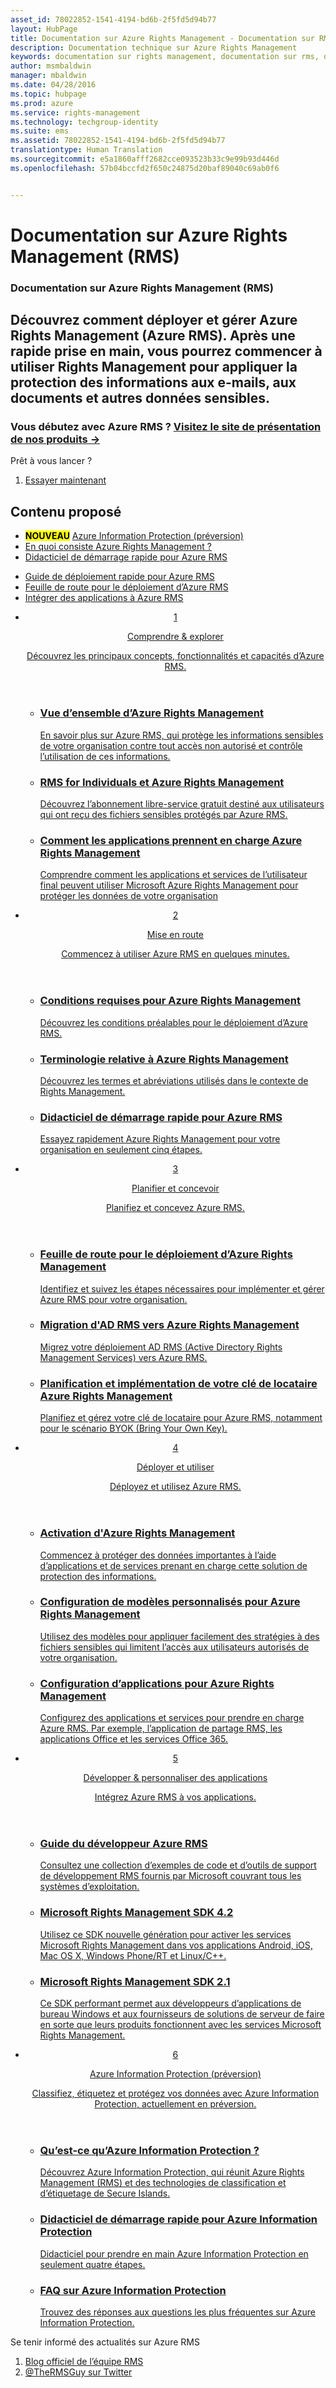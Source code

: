 ```yaml
---
asset_id: 78022852-1541-4194-bd6b-2f5fd5d94b77
layout: HubPage
title: Documentation sur Azure Rights Management - Documentation sur RMS | Documents Microsoft
description: Documentation technique sur Azure Rights Management
keywords: documentation sur rights management, documentation sur rms, documentation sur Azure RMS
author: msmbaldwin
manager: mbaldwin
ms.date: 04/28/2016
ms.topic: hubpage
ms.prod: azure
ms.service: rights-management
ms.technology: techgroup-identity
ms.suite: ems
ms.assetid: 78022852-1541-4194-bd6b-2f5fd5d94b77
translationtype: Human Translation
ms.sourcegitcommit: e5a1860afff2682cce093523b33c9e99b93d446d
ms.openlocfilehash: 57b04bccfd2f650c24875d20baf89040c69ab0f6


---
```

# Documentation sur Azure Rights Management (RMS)
<article id="main">
    <section id="hero-content">
      <h1>Documentation sur Azure Rights Management (RMS)</h1>
      <h2>Découvrez comment déployer et gérer Azure Rights Management (Azure RMS). Après une rapide prise en main, vous pourrez commencer à utiliser Rights Management pour appliquer la protection des informations aux e-mails, aux documents et autres données sensibles.</h2>
      <h3>Vous débutez avec Azure RMS ? <a href="http://go.microsoft.com/fwlink/?LinkId=816857" target="_blank">Visitez le site de présentation de nos produits &rarr;</a></h3>
    </section>
    <aside class="alert section-border">
        <p>Prêt à vous lancer ?</p>
        <ol class="action-list">
            <li><a href="https://portal.office.com/Signup/Signup.aspx?&OfferId=A43415D3-404C-4df3-B31B-AAD28118A778&dl=RIGHTSMANAGEMENT&ali=1#0" target="_blank" class="button-bordered button-translucent">Essayer maintenant</a></li>
        </ol>
    </aside>
    <section id="featured" class="container">
      <h2 class="section-heading"><span class="icon icon-warning"></span> Contenu proposé</h2>
      <div class="features row">
        <ul class="column column-half">
          <li><mark><b>NOUVEAU</b></mark> <a href="./information-protection/what-is-information-protection.md">Azure Information Protection (préversion)</a></li>
          <li><a href="./understand-explore/what-is-azure-rms.md">En quoi consiste Azure Rights Management ?</a></li>
          <li><a href="./get-started/quick-start-tutorial.md">Didacticiel de démarrage rapide pour Azure RMS</a></li>
        </ul>
        <ul class="column column-half">
          <li><a href="./get-started/rapid-deployment-guide.md">Guide de déploiement rapide pour Azure RMS</a></li>
          <li><a href="./plan-design/deployment-roadmap.md">Feuille de route pour le déploiement d’Azure RMS</a></li>
          <li><a href="./develop/developers-guide.md">Intégrer des applications à Azure RMS</a></li>
        </ul>
      </div>
    </section>
    <div id="journeys">
      <section class="container">
        <ul class="journeys-list">
          <li class="journey-step">
            <header class="journey-step-header row">
              <a href="./understand-explore/azure-rights-management.md">
                <div class="title column-third">
                  <span class="step-number">1</span>
                  <p>Comprendre &amp; explorer</p>
                </div>
                <p class="description column-two-thirds">Découvrez les principaux concepts, fonctionnalités et capacités d’Azure RMS.</p>
              </a>
            </header>
            <section class="journey-step-elements content">
              <ul class="row">
                <li class="column-third">
                  <a href="./understand-explore/azure-rights-management.md">
                    <h3>Vue d’ensemble d’Azure Rights Management</h3>
                    <p>En savoir plus sur Azure RMS, qui protège les informations sensibles de votre organisation contre tout accès non autorisé et contrôle l’utilisation de ces informations.</p>
                  </a>
                </li>
                <li class="column-third">
                  <a href="./understand-explore/rms-for-individuals.md">
                    <h3>RMS for Individuals et Azure Rights Management</h3>
                    <p>Découvrez l’abonnement libre-service gratuit destiné aux utilisateurs qui ont reçu des fichiers sensibles protégés par Azure RMS.</p>
                  </a>
                </li>
                <li class="column-third">
                  <a href="./understand-explore/applications-support.md">
                    <h3>Comment les applications prennent en charge Azure Rights Management</h3>
                    <p>Comprendre comment les applications et services de l’utilisateur final peuvent utiliser Microsoft Azure Rights Management pour protéger les données de votre organisation </p>
                  </a>
                </li>
              </ul>
            </section>
          </li>
          <li class="journey-step">
            <header class="journey-step-header row">
              <a href="./get-started/requirements-azure-rms.md">
                <div class="title column-third">
                  <span class="step-number">2</span>
                  <p>Mise en route</p>
                </div>
                <p class="description column-two-thirds">Commencez à utiliser Azure RMS en quelques minutes.</p>
              </a>
            </header>
            <section class="journey-step-elements content">
              <ul class="row">
                <li class="column-third">
                  <a href="./get-started/requirements-azure-rms.md">
                    <h3>Conditions requises pour Azure Rights Management</h3>
                    <p>Découvrez les conditions préalables pour le déploiement d’Azure RMS.</p>
                  </a>
                </li>
                <li class="column-third">
                  <a href="./get-started/terminology.md">
                    <h3>Terminologie relative à Azure Rights Management</h3>
                    <p>Découvrez les termes et abréviations utilisés dans le contexte de Rights Management.</p>
                  </a>
                </li>
                <li class="column-third">
                  <a href="./get-started/quick-start-tutorial.md">
                    <h3>Didacticiel de démarrage rapide pour Azure RMS</h3>
                    <p>Essayez rapidement Azure Rights Management pour votre organisation en seulement cinq étapes.</p>
                  </a>
                </li>
              </ul>
            </section>
          </li>
          <li class="journey-step">
            <header class="journey-step-header row">
              <a href="./plan-design/deployment-roadmap.md">
                <div class="title column-third">
                  <span class="step-number"> 3</span>
                  <p>Planifier et concevoir</p>
                </div>
                <p class="description column-two-thirds">Planifiez et concevez Azure RMS.</p>
              </a>
            </header>
            <section class="journey-step-elements content">
              <ul class="row">
                <li class="column-third">
                  <a href="./plan-design/deployment-roadmap.md">
                    <h3>Feuille de route pour le déploiement d’Azure Rights Management</h3>
                    <p>Identifiez et suivez les étapes nécessaires pour implémenter et gérer Azure RMS pour votre organisation.</p>
                  </a>
                </li>
                <li class="column-third">
                  <a href="./plan-design/migrate-from-ad-rms-to-azure-rms.md">
                    <h3>Migration d'AD RMS vers Azure Rights Management</h3>
                    <p>Migrez votre déploiement AD RMS (Active Directory Rights Management Services) vers Azure RMS.</p>
                  </a>
                </li>
                <li class="column-third">
                  <a href="./plan-design/plan-implement-tenant-key.md">
                    <h3>Planification et implémentation de votre clé de locataire Azure Rights Management</h3>
                    <p>Planifiez et gérez votre clé de locataire pour Azure RMS, notamment pour le scénario BYOK (Bring Your Own Key).</p>
                  </a>
                </li>
              </ul>
            </section>
          </li>
          <li class="journey-step">
            <header class="journey-step-header row">
              <a href="./deploy-use/activate-service.md">
                <div class="title column-third">
                  <span class="step-number"> 4</span>
                  <p>Déployer et utiliser</p>
                </div>
                <p class="description column-two-thirds">Déployez et utilisez Azure RMS.</p>
              </a>
            </header>
            <section class="journey-step-elements content">
              <ul class="row">
                 <li class="column-third">
                 <a href="./deploy-use/activate-service.md">
                    <h3>Activation d'Azure Rights Management</h3>
                    <p>Commencez à protéger des données importantes à l’aide d’applications et de services prenant en charge cette solution de protection des informations.</p>
                  </a>
                </li>
                <li class="column-third">
                  <a href="./deploy-use/configure-custom-templates.md">
                    <h3>Configuration de modèles personnalisés pour Azure Rights Management</h3>
                    <p>Utilisez des modèles pour appliquer facilement des stratégies à des fichiers sensibles qui limitent l’accès aux utilisateurs autorisés de votre organisation.</p>
                 </a>
                </li>
                <li class="column-third">
                  <a href="./deploy-use/configure-applications.md">
                    <h3>Configuration d’applications pour Azure Rights Management</h3>
                    <p>Configurez des applications et services pour prendre en charge Azure RMS. Par exemple, l’application de partage RMS, les applications Office et les services Office 365.</p>
                 </a>
                </li>
              </ul>
            </section>
          </li>
          <li class="journey-step">
            <header class="journey-step-header row">
              <a href="./develop/developers-guide.md">
                <div class="title column-third">
                  <span class="step-number"> 5</span>
                  <p>Développer &amp; personnaliser des applications</p>
                </div>
                <p class="description column-two-thirds">Intégrez Azure RMS à vos applications.
                </p>
              </a>
            </header>
            <section class="journey-step-elements content">
              <ul class="row">
                <li class="column-third">
                  <a href="./develop/developers-guide.md">
                    <h3>Guide du développeur Azure RMS</h3>
                    <p>Consultez une collection d’exemples de code et d’outils de support de développement RMS fournis par Microsoft couvrant tous les systèmes d’exploitation.</p>
                  </a>
                </li>
                <li class="column-third">
                  <a href="./develop/active-directory-rights-management-services-multi-platform-thin-client-sdk-portal.md">
                    <h3>Microsoft Rights Management SDK 4.2</h3>
                    <p>Utilisez ce SDK nouvelle génération pour activer les services Microsoft Rights Management dans vos applications Android, iOS, Mac OS X, Windows Phone/RT et Linux/C++.</p>
                  </a>
                </li>
                <li class="column-third">
                  <a href="./develop/microsoft-information-protection-and-control-client-portal.md">
                    <h3>Microsoft Rights Management SDK 2.1</h3>
                    <p>Ce SDK performant permet aux développeurs d’applications de bureau Windows et aux fournisseurs de solutions de serveur de faire en sorte que leurs produits fonctionnent avec les services Microsoft Rights Management.</p>
                  </a>
                </li>
              </ul>
            </section>
          <li class="journey-step">
            <header class="journey-step-header row">
              <a href="./information-protection/what-is-information-protection.md">
                <div class="title column-third">
                  <span class="step-number"> 6</span>
                  <p>Azure Information Protection (préversion)</p>
                </div>
                <p class="description column-two-thirds">Classifiez, étiquetez et protégez vos données avec Azure Information Protection, actuellement en préversion.
                </p>
              </a>
            </header>
            <section class="journey-step-elements content">
              <ul class="row">
                <li class="column-third">
                  <a href="./information-protection/what-is-information-protection.md">
                    <h3>Qu’est-ce qu’Azure Information Protection ?</h3>
                    <p>Découvrez Azure Information Protection, qui réunit Azure Rights Management (RMS) et des technologies de classification et d’étiquetage de Secure Islands.</p>
                  </a>
                </li>
                <li class="column-third">
                  <a href="./information-protection/infoprotect-quick-start-tutorial.md">
                    <h3>Didacticiel de démarrage rapide pour Azure Information Protection</h3>
                    <p>Didacticiel pour prendre en main Azure Information Protection en seulement quatre étapes.</p>
                  </a>
                </li>
                <li class="column-third">
                  <a href="./information-protection/faq.md">
                    <h3>FAQ sur Azure Information Protection</h3>
                    <p>Trouvez des réponses aux questions les plus fréquentes sur Azure Information Protection.</p>
                  </a>
                </li>
              </ul>
            </section>
          </li>
        </ul>
      </section>
    </div>
    <aside class="alert alert-social">
      <p>Se tenir informé des actualités sur Azure RMS <ol class="action-list">
        <li><a href="http://blogs.technet.com/b/rms/" target="_blank" class="button-bordered button-translucent">Blog officiel de l’équipe RMS</a></li>
        <li><a href="https://twitter.com/TheRMSGuy" target="_blank" class="button-bordered button-translucent">@TheRMSGuy sur Twitter</a></li>
      </ol>
    </aside>
</article>



<!--HONumber=Jul16_HO3-->


